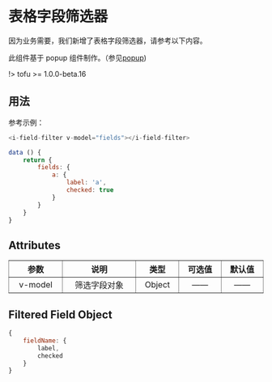 # 表格字段筛选器

因为业务需要，我们新增了表格字段筛选器，请参考以下内容。

此组件基于 popup 组件制作。（参见[popup](/popup))

!> tofu >= 1.0.0-beta.16

## 用法

参考示例：

~~~javascript
<i-field-filter v-model="fields"></i-field-filter>

data () {
    return {
        fields: {
			a: {
				label: 'a',
				checked: true
			}
		}
    }
}
~~~

## Attributes

<table width="100%" cellspacing="0" cellpadding="0" border="1" style="border-collapse: collapse;display: table;text-align: center;">
	<thead>
		<tr>
			<th>参数</th>
			<th>说明</th>
			<th>类型</th>
			<th>可选值</th>
			<th>默认值</th>
		</tr>
	</thead>
	<tbody>
		<tr>
			<td>v-model</td>
			<td>筛选字段对象</td>
			<td>Object</td>
			<td>——</td>
			<td>——</td>
		</tr>
	</tbody>
</table>

## Filtered Field Object

~~~javascript
{
	fieldName: {
		label,
		checked
	}
}
~~~
